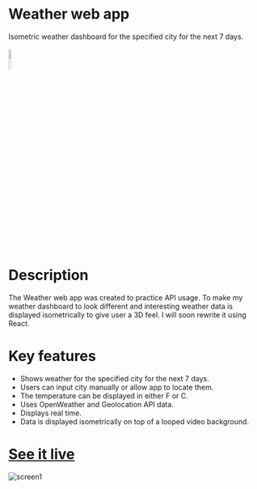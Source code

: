 # Weather web app
Isometric weather dashboard for the specified city for the next 7 days. <br><br>
<img src="https://skillicons.dev/icons?i=js,html,css,bootstrap" width="10%" height="10%"> 

# Description
The Weather web app was created to practice API usage. To make my weather dashboard to look different and interesting weather data is displayed isometrically to give user a 3D feel. I will soon rewrite it using React.

# Key features
- Shows weather for the specified city for the next 7 days.
- Users can input city manually or allow app to locate them.
- The temperature can be displayed in either F or C.
- Uses OpenWeather and Geolocation API data.
- Displays real time.
- Data is displayed isometrically on top of a looped video background.

# <a href="https://weather.iamalwayshome.com/" target="_blank">See it live</a>
![screen1](https://i.ibb.co/LZSWBBG/Screenshot-from-2023-01-08-13-19-50.png "weatherapp_page1")
